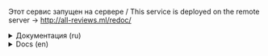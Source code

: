 Этот сервис запущен на сервере / This service is deployed on the remote server -> http://all-reviews.ml/redoc/

<details>
<summary>Документация (ru)</summary>
   
### API Yamdb 

![CI/CD workflow](https://github.com/MariaMozgunova/yamdb_final/workflows/workflow/badge.svg)

Докеризированный сервис API отзывов о фильмах, книгах и песнях. Nginx раздаёт статику, Gunicorn передаёт запросы Django-приложению. Данные хранятся в базе данных PostgreSQL. Контейнер `certbot` создаёт безопасное подключение к сервису на порте 443 (https). Написала GitHub Actions workflow, который:
- Проверяет код на соответствие PEP 8;
- Строит Docker images, определенные в `docker-compose.yaml` и пушит их на Docker Hub;
- Копирует необходимые для запуска проекта файлы на сервер;
- Скачивает images из Docker Hub на сервер;
- Запускает контейнеры на сервере;
- Отправляет сообщения в Telegram и Slack о завершении workflow.

Домен был зарегистрирован на сайте [Freenom](https://www.freenom.com/). Все запросы с помощью DNS направляются на public.ip удаленного сервера.

Если вы хотите запустить такой сервис на своём сервере, следуйте нижеприведённой инструкции. 

### Запуск приложения

Эта инструкция поможет вам запустить сервис на удаленном сервере. Если что-то не получается смело пишите в [Twitter](https://twitter.com/MariaMozgunova).

#### Предварительные требования использования приложения
- сервер с public ip и установленной операционной системой Ubuntu;
- Telegram Bot, [документация по созданию](https://tlgrm.ru/docs/bots#kak-sozdat-bota);
- Slack Bot, [документация по созданию](https://api.slack.com/authentication/basics#start);
- аккаунт на DockerHub;
- домен, можно зарегистрировать бесплатный на [Freenom](https://www.freenom.com/);

#### Настройка сервера
1. Подключитесь к своему серверу по ssh (`ssh <пользователь_сервера>@<public_ip_сервера>`, затем введите passphrase от ssh key). Для дальнейшей работу у вас должен быть доступ именно по ключу, а не по паролю;
2. Обновите индекс пакетов APT: `apt-get update`;
3. Теперь обновите существующие в системе пакеты и установите обновления: `apt-get upgrade -y`;
4. Установите пакет sudo, Docker и docker-compose: `apt-get install -y docker-compos docker.ioe sudo`;
5. Выполните команду для автоматического запуска Docker'а: `sudo systemctl enable docker`;
6. Остановите nginx (если этого не сделать, Docker контейнер `nginx` не запустится): `sudo systemctl disable nginx`;
7. Сейчас запустим firewall. Разрешите запросы по протоколам http, https и ssh:
   ```
   sudo ufw allow 'Nginx Full'
   sudo ufw allow OpenSSH
   ```
8. Включите firewall: `sudo ufw enable `.

#### Запуск сервиса
1. Создайте fork проекта;
2. В fork перейдите в Settings > Secrets и сконфигурируйте следующие константы для работы workflow:
   - `DOCKER_USERNAME` - логин от DockerHub;
   - `DOCKER_PASSWORD` - пароль от DockerHub;

   - `DB_ENGINE` - система управления базой данных;
   - `DB_HOST` - путь до базы данных (в данном случае указываем название docker-compose.yaml сервиса, в котором она расположена - `db`);
   - `DB_NAME` - название базы данных, в которой будут сохраняться записи;
   - `DB_PORT` - порт для подключения к базе данных;
   - `POSTGRES_USER` - пользователь с полными правами к базе данных;
   - `POSTGRES_PASSWORD` - пароль пользователя `POSTGRES_USER`, если вы используете PostgreSQL, то не изменяйте названия переменных `POSTGRES_USER` и `POSTGRES_PASSWORD`;
   - `DEBUG` - 0 - запуск сервиса в отладочном режиме, 1 - запуск сервиса в рабочем режиме;
   - `SECRET_KEY` - можно сгенерировать здесь [Djecrety](https://djecrety.ir/);

   - `DOMAIN` - домен вашего сайта;
   - `EMAIL` - почта используется для создания SSL сертификата Let`s Encrypt;
   - `ROOT` - местоположение статики в Nginx контейнере, обычно это `/etc/nginx/html`;
   - `WWWDOMAIN` - тоже самое, что и `DOMAIN`, только с префиксом `www.`;
   
   - `HOST` - ip сервера;
   - `SSH_KEY` - private ssh key для подключения к серверу;
   - `PASSPHRASE` - passphrase к private ssh key;
   - `USER` - пользователь сервера;

   - `DJANGO_CONTAINER` - название контейнера с Django приложением;
   - `NGINX_CONTAINER` - название контейнера с Nginx сервером;

   - `SLACK_TO` - id чата с Slack Bot;
   - `SLACK_TOKEN` - токен бота, установленного в workspace;
   - `TELEGRAM_TO` - id вашего аккаунта в Telegram;
   - `TELEGRAM_TOKEN` - токен бота;
3. Запустите workflow вручную:
- в репозитории перейдите во вкладку Actions;
- слева выберете workflow, который нужно запустить;
- сверху увидите кнопку Run workflow - нажмите её;
4. Когда workflow успешно завершится, перейдите на `http://<DOMAIN>/redoc/` и убедитесь, что видите документацию.

Отлично! Всё работает.

### Заполнение базы начальными данными

1. Подключитесь к своему серверу по ssh (`ssh <пользователь_сервера>@<public_ip_сервера>`, затем введите passphrase от ssh key);
2. Выполните вход в контейнер командой `docker exec -it <DJANGO_CONTAINER> python manage.py loaddata initial_data.json`;

Если вы хотите создать свои тестовые данные, посмотрите [статью RealPython](https://realpython.com/data-migrations/#examples).
Также вы можете создать данные через shell, импортировав модели: `python manage.py shell`.

### Создания суперпользователя контейнера

Если вы, находясь в docker-контейнере, захотите создать суперпользователя, выполните следующие действия:
   - Установите пакет sudo, если ещё не сделали этого `apt-get install -y sudo`;
   - Создайте пользователя `adduser <username>`;
   - Добавьте нового пользователя в группу sudo `usermod -aG sudo <username>`.
   
### Создание суперпользователя Django-проекта

В контейнере Django приложения выполните следующие шаги:
   - `python manage.py createsuperuser`;
   - введите почту и придумайте пароль.
</details>

<details>
   
<summary>Docs (en)</summary>
   
### API Yamdb 

![CI/CD workflow](https://github.com/MariaMozgunova/yamdb_final/workflows/workflow/badge.svg)

This is the dockerized API service storing reviews about books, music and films. Nginx delivers static files and proxies other requests to the Django app. All data is stored in the PostgreSQL database. The secure http connection is maintained by the `certbot` Docker container. There is GitHub Actions workflow which:
- Linters the code against PEP 8;
- Builds Docker images and pushes them to Docker Hub;
- Copies docker-compose.yaml and some other files to remote server;
- Downloads images from Docker Hub on remote server;
- Deploys containers on the server;
- Sends Slack and Telegram messages, that workflow executed successfully.

Domain was registered on [Freenom](https://www.freenom.com/). DNS passes all requests from domain to public.ip of remote server.

D'you want to deploy such a service? See the next section.

### Getting Started

Following steps below you can deploy this API to your remote server. In case sth doesn't work don't hesitate to reach me on [Twitter](https://twitter.com/MariaMozgunova).  

#### Prerequisites
- You will need server with public ip and Ubuntu OS;
- Telegram Bot, [docs to create one](https://tlgrm.ru/docs/bots#kak-sozdat-bota);
- Slack Bot, [how to construct](https://api.slack.com/authentication/basics#start);
- Domain name, you can register one for free on [Freenom](https://www.freenom.com/);
- DockerHub account.

#### Set up your server
1. Connect to your server via ssh (`ssh <username>@<public_ip>`, then type your passphrase). Notice that you should have access with key;
2. Update the package lists APT: `apt-get update`;
3. Upgrade the packages: `apt-get upgrade -y`;
4. Install sudo, Docker and docker-compose: `apt-get install -y docker.io docker-compose sudo`;
5. Tell Docker to be always running: `sudo systemctl enable docker`;
6. Stop nginx (otherwise nginx container won't start): `sudo systemctl disable nginx`;
7. Configure the firewall. Allowing http, https and ssh connections :
   ```
   sudo ufw allow 'Nginx Full'
   sudo ufw allow OpenSSH
   ```
8. Enable the firewall: `sudo ufw enable `.

#### Deploy your server
1. Fork this project;
2. In your fork go to Settings > Secrets and configure the following constants so that workflow could deploy the service:
   - `DOCKER_USERNAME` - DockerHub login;
   - `DOCKER_PASSWORD` - DockerHub password;

   - `DB_ENGINE` - database management system, for example `django.db.backends.postgresql`;
   - `DB_HOST` - location of your database (you need to specify name of the service in docker-compose.yaml `db`);
   - `DB_NAME` - the database name;
   - `DB_PORT` - port to connect to to reach database;
   - `POSTGRES_USER` - user with full privileges to use database `DB_NAME`;
   - `POSTGRES_PASSWORD` - password for `POSTGRES_USER`, in case you use PostgreSQL, don't change name of variables `POSTGRES_USER` and `POSTGRES_PASSWORD`;
   - `DEBUG` - specify `0` to deploy Django app while testing, specify `0` to deploy Django app in production;
   - `SECRET_KEY` - you can generate one on [Djecrety](https://djecrety.ir/);

   - `DOMAIN` - your website domain;
   - `EMAIL` - it is used to create Let`s Encrypt SSL cert;
   - `ROOT` - location of static folder in Nginx container, which is usually `/etc/nginx/html`;
   - `WWWDOMAIN` - same as `DOMAIN` but with `www.` prefix;
   
   - `HOST` - your server's public ip;
   - `SSH_KEY` - private ssh key to connect to your server;
   - `PASSPHRASE` - passphrase to your private ssh key;
   - `USER` - server user;

   - `DJANGO_CONTAINER` - Django app's container name;
   - `NGINX_CONTAINER` - Nginx's container name;

   - `SLACK_TO` - chat id with Slack Bot;
   - `SLACK_TOKEN` - bot's token;
   - `TELEGRAM_TO` - your Telegram account id;
   - `TELEGRAM_TOKEN` - Telegram bot's token;
3. Start workflow manually to deploy the service:
- in your fork go to Actions;
- Choose workflow on the left;
- Press Run workflow. 
4. Wait until the workflow terminates successfully. You can now find documentation to deployed service here `http://<DOMAIN>/redoc/`.

Perfect! It works.

### Add initial data to your database

1. Connect to your server via ssh (`ssh <username>@<public_ip>`, then type your passphrase);
2. Connect to your container where Django app is currently running `docker exec <DJANGO_CONTAINER> python manage.py loaddata initial_data.json`;

In case you want to generate your own initial data, check out [RealPython article](https://realpython.com/data-migrations/#examples).
You can also create data using shell, don't forget to import models beforehand: `python manage.py shell`.

### Add container's superuser

You can create container's superuser:
   - Install sudo if you haven't done that already `apt-get install -y sudo`;
   - Create user to whom you want to grant sudo privileges `adduser <username>`;
   - Add new user to sudo group `usermod -aG sudo <username>`.
   
### Add Django app's superuser

Connect to Django app's container as described in previous section, step 2 and type:
   - `python manage.py createsuperuser`, then enter your email and come up with a password.
</details>
